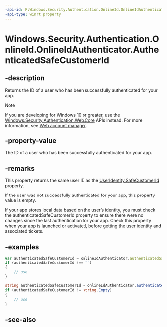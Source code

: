 ```yaml
---
-api-id: P:Windows.Security.Authentication.OnlineId.OnlineIdAuthenticator.AuthenticatedSafeCustomerId
-api-type: winrt property
---
```


<!-- Property syntax
public string AuthenticatedSafeCustomerId { get; }
-->

# Windows.Security.Authentication.OnlineId.OnlineIdAuthenticator.AuthenticatedSafeCustomerId

## -description
Returns the ID of a user who has been successfully authenticated for your app.

> [!NOTE]
> If you are developing for Windows 10 or greater, use the [Windows.Security.Authentication.Web.Core](../windows.security.authentication.web.core/windows_security_authentication_web_core.md) APIs instead. For more information, see [Web account manager](https://msdn.microsoft.com/windows/uwp/security/web-account-manager).

## -property-value
The ID of a user who has been successfully authenticated for your app.

## -remarks
This property returns the same user ID as the [UserIdentity.SafeCustomerId](useridentity_safecustomerid.md) property.

If the user was not successfully authenticated for your app, this property value is empty.

If your app stores local data based on the user’s identity, you must check the authenticatedSafeCustomerId property to ensure there were no changes since the last authentication for your app. Check this property when your app is launched or activated, before getting the user identity and associated tickets.

## -examples
```javascript
var authenticatedSafeCustomerId = onlineIdAuthenticator.authenticatedSafeCustomerId;
if (authenticatedSafeCustomerId !== "")
{
    // use
}

```

```csharp
string authenticatedSafeCustomerId = onlineIdAuthenticator.authenticatedSafeCustomerId;
if (authenticatedSafeCustomerId != string.Empty)
{
    // use
}

```



## -see-also
